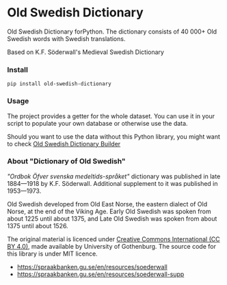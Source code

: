 # Old Swedish Dictionary

Old Swedish Dictionary forPython. The dictionary consists of 40 000+ Old Swedish words with Swedish translations.

Based on K.F. Söderwall's Medieval Swedish Dictionary

### Install

`pip install old-swedish-dictionary`

### Usage

The project provides a getter for the whole dataset. You can use it in your script to populate your own database or otherwise use the data.

Should you want to use the data without this Python library, you might want to check [Old Swedish Dictionary Builder](https://github.com/stscoundrel/old-swedish-dictionary-builder)


### About "Dictionary of Old Swedish"

_"Ordbok Öfver svenska medeltids-språket"_ dictionary was published in late 1884—1918 by K.F. Söderwall. Additional supplement to it was published in 1953—1973.

Old Swedish developed from Old East Norse, the eastern dialect of Old Norse, at the end of the Viking Age. Early Old Swedish was spoken from about 1225 until about 1375, and Late Old Swedish was spoken from about 1375 until about 1526.

The original material is licenced under [Creative Commons International (CC BY 4.0)](https://creativecommons.org/licenses/by/4.0/), made available by University of Gothenburg. The source code for this library is under MIT licence.

- https://spraakbanken.gu.se/en/resources/soederwall
- https://spraakbanken.gu.se/en/resources/soederwall-supp

